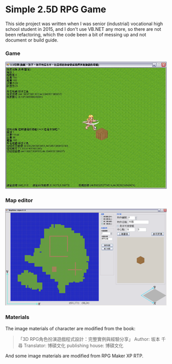 Simple 2.5D RPG Game
===
This side project was written when I was senior (industrial) vocational high school student in 2015, and I don't use VB.NET any more, so there are not been refactoring, which the code been a bit of messing up and not document or build guide.

### Game
![](./img/rpg_game.png)

### Map editor
![](./img/map_editor.png)

### Materials
The image materials of character are modified from the book:
> 「3D RPG角色扮演遊戲程式設計：完整實例與經驗分享」
> Author: 坂本 千尋
> Translator: 博碩文化
> publishing house: 博碩文化

And some image materials are modified from RPG Maker XP RTP.